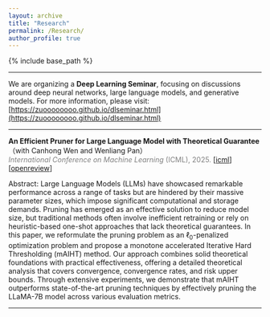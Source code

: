 ```yaml
---
layout: archive
title: "Research"
permalink: /Research/
author_profile: true
---
```


{% include base_path %}

----------------

We are organizing a **Deep Learning Seminar**, focusing on discussions around deep neural networks, large language models,  and generative models. For more information, please visit: [https://zuoooooooo.github.io/dlseminar.html](https://zuoooooooo.github.io/dlseminar.html)


<!-- 这是一段被注释掉的文字
---------------
**How well can we classify? Navigating Weak Signals.** （with Zhouyu Shen and Dacheng Xiu）           
<span style="color:grey">Work in progress .</span> 

Abstract: In high-dimensional logistic regressions with weak signals, we investigate the predictive performance of maximum likelihood estimators with shrinkage. Our theory shows that both Ridge- and Lasso-regularized MLEs improve upon a zero benchmark, yet Lasso consistently underperforms Ridge. Strikingly, we uncover a failure of tuning in Ridge: predictive gains are invariant to the choice of penalty parameter. This breakdown highlights a fundamental contrast between weak and strong signals, suggesting that the challenge of prediction in weak-signal settings lies not in tuning but in the intrinsic limits of information extraction. These findings deepen our understanding of the difficulties posed by weak signals in economic and social data.
-->

---------------

**An Efficient Pruner for Large Language Model with Theoretical Guarantee** （with Canhong Wen and Wenliang Pan）           
<span style="color:grey">*International Conference on Machine Learning* (ICML), 2025.</span> 
[[icml](https://icml.cc/virtual/2025/poster/44100)] [[openreview](https://openreview.net/pdf?id=nh9mBCYeF7)]


Abstract: Large Language Models (LLMs) have showcased remarkable performance across a range of tasks but are hindered by their massive parameter sizes, which impose significant computational and storage demands. Pruning has emerged as an effective solution to reduce model size, but traditional methods often involve inefficient retraining or rely on heuristic-based one-shot approaches that lack theoretical guarantees. In this paper, we reformulate the pruning problem as an $\ell_0$-penalized optimization problem and propose a monotone accelerated Iterative Hard Thresholding (mAIHT) method. Our approach combines solid theoretical foundations with practical effectiveness, offering a detailed theoretical analysis that covers convergence, convergence rates, and risk upper bounds. Through extensive experiments, we demonstrate that mAIHT outperforms state-of-the-art pruning techniques by effectively pruning the LLaMA-7B model across various evaluation metrics.

---------------
  
